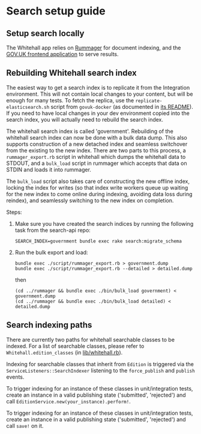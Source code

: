 # Search setup guide

## Setup search locally

The Whitehall app relies on
[Rummager](https://github.com/alphagov/rummager) for document
indexing, and the
[GOV.UK frontend application](https://github.com/alphagov/frontend) to
serve results.

## Rebuilding Whitehall search index

The easiest way to get a search index is to replicate it from the Integration
environment.  This will not contain local changes to your content, but will be
enough for many tests. To fetch the replica, use the `replicate-elasticsearch.sh`
script from `govuk-docker` (as documented in [its README](https://github.com/alphagov/govuk-docker#how-to-replicate-data-locally)).
If you need to have local changes in your dev environment copied into the
search index, you will actually need to rebuild the search index.

The whitehall search index is called 'government'. Rebuilding of the whitehall
search index can now be done with a bulk data dump. This also supports
construction of a new detached index and seamless switchover from the
existing to the new index. There are two parts to this process, a
`rummager_export.rb` script in whitehall which dumps the whitehall data to
STDOUT, and a `bulk_load` script in rummager which accepts that data on STDIN
and loads it into rummager.

The `bulk_load` script also takes care of constructing the new offline index,
locking the index for writes (so that index write workers queue up waiting for
the new index to come online during indexing, avoiding data loss during
reindex), and seamlessly switching to the new index on completion.

Steps:

1. Make sure you have created the search indices by running the
following task from the search-api repo:

    ```
    SEARCH_INDEX=government bundle exec rake search:migrate_schema
    ```

2. Run the bulk export and load:

    ```
    bundle exec ./script/rummager_export.rb > government.dump
    bundle exec ./script/rummager_export.rb --detailed > detailed.dump
    ```

    then

    ```
    (cd ../rummager && bundle exec ./bin/bulk_load government) < government.dump
    (cd ../rummager && bundle exec ./bin/bulk_load detailed) < detailed.dump
    ```

## Search indexing paths

There are currently two paths for whitehall searchable classes to be indexed.
For a list of searchable classes, please refer to `Whitehall.edition_classes`
(in [lib/whitehall.rb](../lib/whitehall.rb)).

Indexing for searchable classes that inherit from `Edition` is triggered via the
`ServiceListeners::SearchIndexer` listening to the `force_publish` and `publish`
events.

To trigger indexing for an instance of these classes in unit/integration tests,
create an instance in a valid publishing state ('submitted', 'rejected') and
call `EditionService.new(your_instance).perform!`.

To trigger indexing for an instance of these classes in unit/integration tests,
create an instance in a valid publishing state ('submitted', 'rejected') and
call `save!` on it.
